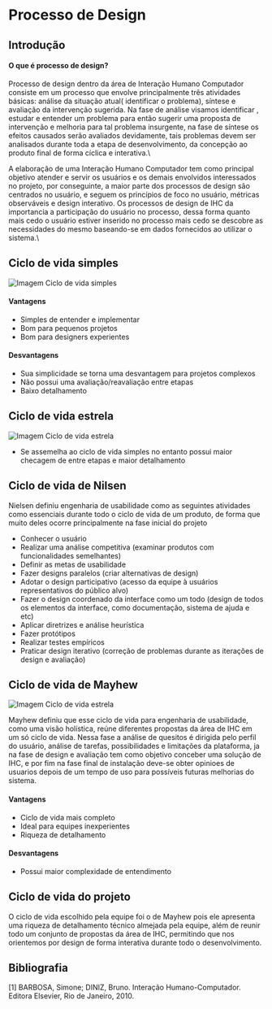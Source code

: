 # Processo de Design
## Introdução

#### O que é processo de design?
Processo de design dentro da área de Interação Humano Computador consiste em um processo que envolve principalmente três atividades básicas: análise da situação atual( identificar o problema), síntese e avaliação da intervenção sugerida. Na fase de  análise visamos identificar , estudar e entender um problema para então sugerir uma proposta de intervenção e melhoria para tal problema insurgente, na fase de síntese os efeitos causados serão avaliados devidamente, tais problemas devem ser analisados durante toda a etapa de desenvolvimento, da concepção ao produto final de forma cíclica e interativa.\

A elaboração de uma Interação Humano Computador tem como principal objetivo atender e servir os usuários e os demais envolvidos interessados no projeto, por conseguinte, a maior parte dos processos de design são centrados no usuário, e seguem os princípios de foco no usuário, métricas observáveis e design interativo. Os processos de design de IHC da importancia a participação do usuário no processo, dessa forma quanto mais cedo o usuário estiver inserido no processo mais cedo se descobre as necessidades do mesmo baseando-se em dados fornecidos ao utilizar o sistema.\

## Ciclo de vida simples
<img title="a title" alt="Imagem Ciclo de vida simples" src="https://github.com/Interacao-Humano-Computador/2023.1-VLC/blob/8-Processo-de-design/docs/img/processo-design/ciclosimples.png">

#### Vantagens
- Simples de entender e implementar
- Bom para pequenos projetos
- Bom para designers experientes 

#### Desvantagens
- Sua simplicidade se torna uma desvantagem para projetos complexos
- Não possui uma avaliação/reavaliação entre etapas 
- Baixo detalhamento

## Ciclo de vida estrela
<img title="a title" alt="Imagem Ciclo de vida estrela" src="https://github.com/Interacao-Humano-Computador/2023.1-VLC/blob/8-Processo-de-design/docs/img/processo-design/cicloestrela.png">

- Se assemelha ao ciclo de vida simples no entanto possui maior checagem de entre etapas e maior detalhamento

## Ciclo de vida de Nilsen

Nielsen definiu engenharia de usabilidade como as seguintes atividades como essenciais durante todo o ciclo de vida de um produto, de forma que muito deles ocorre principalmente na fase inicial do projeto
- Conhecer o usuário
- Realizar uma análise competitiva (examinar produtos com funcionalidades semelhantes)
- Definir as metas de usabilidade
- Fazer designs paralelos (criar alternativas de design)
- Adotar o design participativo (acesso da equipe à usuários representativos do público alvo)
- Fazer o design coordenado da interface como um todo (design de todos os elementos da interface, como documentação, sistema de ajuda e etc)
- Aplicar diretrizes e análise heurística
- Fazer protótipos
- Realizar testes empíricos
- Praticar design iterativo (correção de problemas durante as iterações de design e avaliação)

## Ciclo de vida de Mayhew
<img title="a title" alt="Imagem Ciclo de vida estrela" src="https://github.com/Interacao-Humano-Computador/2023.1-VLC/blob/8-Processo-de-design/docs/img/processo-design/ciclodemayhew.png">

Mayhew definiu que esse ciclo de vida para engenharia de usabilidade, como uma visão holística, reúne diferentes propostas da área de IHC em um só ciclo de vida. Nessa fase a análise de quesitos é dirigida pelo perfil do usuário, análise de tarefas, possibilidades e limitações da plataforma, ja na fase de design e avaliação tem como objetivo conceber uma solução de IHC, e por fim na fase final de instalação deve-se obter opinioes de usuarios depois de um tempo de uso para possíveis futuras melhorias do sistema. 

#### Vantagens
- Ciclo de vida mais completo
- Ideal para equipes inexperientes
- Riqueza de detalhamento

#### Desvantagens
- Possui maior complexidade de entendimento

## Ciclo de vida do projeto 
O ciclo de vida escolhido pela equipe foi o de Mayhew pois ele apresenta uma riqueza de detalhamento técnico almejada pela equipe, além de reunir todo um conjunto de propostas da área de IHC, permitindo que nos orientemos por design de forma interativa durante todo o desenvolvimento.

## Bibliografia
[1] BARBOSA, Simone; DINIZ, Bruno. Interação Humano-Computador. Editora Elsevier, Rio de Janeiro, 2010.
